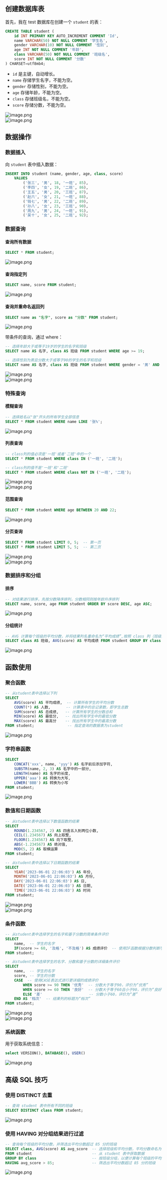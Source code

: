 ## 创建数据库表
首先，我在 test 数据库在创建一个 `student` 的表：
```sql
CREATE TABLE student (
    id INT PRIMARY KEY AUTO_INCREMENT COMMENT 'Id',
    name VARCHAR(50) NOT NULL COMMENT '学生名',
    gender VARCHAR(10) NOT NULL COMMENT '性别',
    age INT NOT NULL COMMENT '年龄',
    class VARCHAR(50) NOT NULL COMMENT '班级名',
    score INT NOT NULL COMMENT '分数'
) CHARSET=utf8mb4;
```

- `id` 是主键，自动增长。
- `name` 存储学生名字，不能为空。
- `gender` 存储性别，不能为空。
- `age` 存储年龄，不能为空。
- `class` 存储班级名，不能为空。
- `score` 存储分数，不能为空。

![image.png](https://cdn.nlark.com/yuque/0/2024/png/21596389/1714898590516-8e99683a-0f88-40e9-a799-4a3dab236fb9.png#averageHue=%23f5eada&clientId=ucd11f98b-9514-4&from=paste&height=224&id=u832be118&originHeight=414&originWidth=966&originalType=binary&ratio=1.600000023841858&rotation=0&showTitle=false&size=152443&status=done&style=none&taskId=u991be924-719c-449e-b8e6-00e8186d975&title=&width=523.75)<br />![image.png](https://cdn.nlark.com/yuque/0/2024/png/21596389/1714898193130-0e78a3a1-902e-4f6a-be85-f3e814555d21.png#averageHue=%23f1f1f0&clientId=u48852428-cce5-4&from=paste&height=229&id=u44f42006&originHeight=366&originWidth=554&originalType=binary&ratio=1.7999999523162842&rotation=0&showTitle=false&size=43378&status=done&style=none&taskId=u2d117972-1aa5-46ff-a495-7db7f672fd2&title=&width=346.249994840473)


## 数据操作
### 数据插入
向 `student` 表中插入数据：
```sql
INSERT INTO student (name, gender, age, class, score)
    VALUES 
        ('张三', '男', 18, '一班', 85),
        ('李四', '女', 19, '二班', 86),
        ('王五', '男', 20, '三班', 87),
        ('赵六', '女', 21, '一班', 88),
        ('钱七', '男', 22, '二班', 89),
        ('孙八', '女', 23, '三班', 90),
        ('周九', '男', 24, '一班', 91),
        ('吴十', '女', 25, '二班', 92);
```

### 数据查询
#### 查询所有数据
```sql
SELECT * FROM student;
```
![image.png](https://cdn.nlark.com/yuque/0/2024/png/21596389/1714898504494-a5f6b36d-ae0c-40d6-8f79-9836072b1fa9.png#averageHue=%23f1f0ed&clientId=u48852428-cce5-4&from=paste&height=303&id=u35decc9d&originHeight=622&originWidth=572&originalType=binary&ratio=1.7999999523162842&rotation=0&showTitle=false&size=110491&status=done&style=none&taskId=u3a59f479-9949-4f5c-95a0-4bd74a0e274&title=&width=278.5)

#### 查询指定列
```sql
SELECT name, score FROM student;
```
![image.png](https://cdn.nlark.com/yuque/0/2024/png/21596389/1714898935477-83d81d2f-b5cd-42c8-85b8-02b4a0c2d8e7.png#averageHue=%23f5f5f2&clientId=u11b4ed12-0147-4&from=paste&height=304&id=ue87f0b26&originHeight=624&originWidth=616&originalType=binary&ratio=1.600000023841858&rotation=0&showTitle=false&size=83291&status=done&style=none&taskId=ua4fb9779-3b42-42f4-bec6-6f099946468&title=&width=300)

#### 查询并重命名返回列
```sql
SELECT name as "名字", score as "分数" FROM student;
```
![image.png](https://cdn.nlark.com/yuque/0/2024/png/21596389/1714898966224-eadc9849-de50-4128-852b-2e6ca77c9592.png#averageHue=%23f5f3ed&clientId=u11b4ed12-0147-4&from=paste&height=392&id=u40459858&originHeight=628&originWidth=922&originalType=binary&ratio=1.600000023841858&rotation=0&showTitle=false&size=98055&status=done&style=none&taskId=ufde73b6b-5775-42fa-bd56-f5e9490ad33&title=&width=576.249991413206)


带条件的查询，通过 where：
```sql
-- 选择年龄大于或等于19岁的学生的名字和班级
SELECT name AS 名字, class AS 班级 FROM student WHERE age >= 19;

-- 选择性别为男且分数大于或等于90的学生的名字和班级
SELECT name AS 名字, class AS 班级 FROM student WHERE gender = '男' AND score >= 90;
```
![image.png](https://cdn.nlark.com/yuque/0/2024/png/21596389/1714899039610-2826a2c6-f254-4672-94f1-4332658259c1.png#averageHue=%23f2eee7&clientId=u11b4ed12-0147-4&from=paste&height=249&id=ub5af7a56&originHeight=664&originWidth=1130&originalType=binary&ratio=1.600000023841858&rotation=0&showTitle=false&size=126709&status=done&style=none&taskId=u40f83739-4674-426e-b54c-8f615c93c4d&title=&width=424.25)<br />![image.png](https://cdn.nlark.com/yuque/0/2024/png/21596389/1714899075648-8a28f03b-74ae-46eb-ae46-523f6d804af0.png#averageHue=%23f5f5f4&clientId=u11b4ed12-0147-4&from=paste&height=266&id=uc97e7fe5&originHeight=426&originWidth=1412&originalType=binary&ratio=1.600000023841858&rotation=0&showTitle=false&size=75657&status=done&style=none&taskId=u072fff72-ad42-4886-81cb-aa415a1e672&title=&width=882.4999868497255)

### 特殊查询
#### 模糊查询
```sql
-- 选择姓名以"张"开头的所有学生全部信息
SELECT * FROM student WHERE name LIKE '张%';
```
![image.png](https://cdn.nlark.com/yuque/0/2024/png/21596389/1714899300219-249673fc-d242-48a4-83ba-c8d1e7e46808.png#averageHue=%23f3f3f2&clientId=u11b4ed12-0147-4&from=paste&height=259&id=uebb0b9f5&originHeight=414&originWidth=802&originalType=binary&ratio=1.600000023841858&rotation=0&showTitle=false&size=60656&status=done&style=none&taskId=uf6bf7501-ea6a-41de-8c8a-9316af52f94&title=&width=501.24999253079307)

#### 列表查询
```sql
-- class列的值必须是'一班'或者'二班'中的一个
SELECT * FROM student WHERE class IN ('一班', '二班');

-- class列的值不是'一班'和'二班'
SELECT * FROM student WHERE class NOT IN ('一班', '二班');
```
![image.png](https://cdn.nlark.com/yuque/0/2024/png/21596389/1714899436683-914d183d-52a1-4fd5-a001-39c7785335d4.png#averageHue=%23f3f0e8&clientId=u11b4ed12-0147-4&from=paste&height=356&id=u3ff48680&originHeight=570&originWidth=974&originalType=binary&ratio=1.600000023841858&rotation=0&showTitle=false&size=111625&status=done&style=none&taskId=u7d659200-efa1-48ea-a633-be1964885d1&title=&width=608.7499909289182)<br />![image.png](https://cdn.nlark.com/yuque/0/2024/png/21596389/1714899465133-2fee1ced-41b9-4367-bbb1-d53e5322a676.png#averageHue=%23f3f3f2&clientId=u11b4ed12-0147-4&from=paste&height=276&id=u53dcd20f&originHeight=442&originWidth=1020&originalType=binary&ratio=1.600000023841858&rotation=0&showTitle=false&size=78744&status=done&style=none&taskId=uaf77c876-7d59-472e-b938-3b554930614&title=&width=637.4999905005099)

#### 范围查询
```sql
SELECT * FROM student WHERE age BETWEEN 20 AND 22;
```
![image.png](https://cdn.nlark.com/yuque/0/2024/png/21596389/1714899544617-9c79cd4e-5f1b-4940-9016-6a653c1ae153.png#averageHue=%23f3f3f2&clientId=u11b4ed12-0147-4&from=paste&height=296&id=u8b898f53&originHeight=474&originWidth=910&originalType=binary&ratio=1.600000023841858&rotation=0&showTitle=false&size=83067&status=done&style=none&taskId=u73a4e9c6-190f-4c6d-80de-eb4a54c753e&title=&width=568.7499915249647)

#### 分页查询
```sql
SELECT * FROM student LIMIT 0, 5;  -- 第一页
SELECT * FROM student LIMIT 5, 5;  -- 第二页
```
![image.png](https://cdn.nlark.com/yuque/0/2024/png/21596389/1714899600313-38f49d75-b403-4223-a5a3-01146dbd674a.png#averageHue=%23f5f3ef&clientId=u11b4ed12-0147-4&from=paste&height=274&id=u68476d69&originHeight=532&originWidth=668&originalType=binary&ratio=1.600000023841858&rotation=0&showTitle=false&size=88285&status=done&style=none&taskId=u74b060ff-ff38-4d66-90f4-c82ea48cf04&title=&width=344.5)<br />![image.png](https://cdn.nlark.com/yuque/0/2024/png/21596389/1714899656921-55c78984-6662-4fdf-98a8-5fd81b36250f.png#averageHue=%23f2f2f2&clientId=u11b4ed12-0147-4&from=paste&height=297&id=ue66de1d4&originHeight=476&originWidth=654&originalType=binary&ratio=1.600000023841858&rotation=0&showTitle=false&size=70469&status=done&style=none&taskId=uabb114f5-ea69-41c7-8fc7-0747563f39e&title=&width=408.7499939091505)


### 数据排序和分组
#### 排序
```sql
-- 对结果进行排序，先按分数降序排列，分数相同则按年龄升序排列
SELECT name, score, age FROM student ORDER BY score DESC, age ASC;
```
![image.png](https://cdn.nlark.com/yuque/0/2024/png/21596389/1714900015440-4ea0d8a4-020b-4a4a-a4e6-4f00c6b4ac4e.png#averageHue=%23f6f5f3&clientId=u11b4ed12-0147-4&from=paste&height=391&id=uc8d52f6c&originHeight=626&originWidth=1184&originalType=binary&ratio=1.600000023841858&rotation=0&showTitle=false&size=112876&status=done&style=none&taskId=uaa2bcc68-9f35-4922-82bd-7776130f55f&title=&width=739.9999889731408)

#### 分组统计
```sql
-- AVG 计算每个班级的平均分数，并将结果列名重命名为“平均成绩”,按照 class 列（班级）来分组数据，按照计算出的平均成绩降序排列
SELECT class AS 班级, AVG(score) AS 平均成绩 FROM student GROUP BY class ORDER BY 平均成绩 DESC;
```
![image.png](https://cdn.nlark.com/yuque/0/2024/png/21596389/1714900043417-89bcb7ac-3d24-44da-9c51-5c3d09836dd0.png#averageHue=%23f5f5f5&clientId=u11b4ed12-0147-4&from=paste&height=297&id=ub8575097&originHeight=476&originWidth=1596&originalType=binary&ratio=1.600000023841858&rotation=0&showTitle=false&size=103094&status=done&style=none&taskId=ub69bb23e-79de-4a3f-9e18-a38f07c19ea&title=&width=997.4999851360919)


## 函数使用
### 聚合函数
```sql
-- 从student表中选择以下列
SELECT 
    AVG(score) AS 平均成绩,  -- 计算所有学生的平均分数
    COUNT(*) AS 人数,       -- 计算表中的总记录数，即学生总数
    SUM(score) AS 总成绩,   -- 计算所有学生的分数总和
    MIN(score) AS 最低分,   -- 找出所有学生中的最低分数
    MAX(score) AS 最高分    -- 找出所有学生中的最高分数
FROM student;               -- 指定查询的数据表为student
```
![image.png](https://cdn.nlark.com/yuque/0/2024/png/21596389/1714900234457-4f0d0553-02f6-4f0f-8178-122b797e870a.png#averageHue=%23f6f6f3&clientId=u11b4ed12-0147-4&from=paste&height=366&id=u765b0c28&originHeight=586&originWidth=1000&originalType=binary&ratio=1.600000023841858&rotation=0&showTitle=false&size=201115&status=done&style=none&taskId=ua3bc79a9-3ed6-4cec-a4cc-29b35dfd875&title=&width=624.9999906867744)

### 字符串函数
```sql
SELECT 
    CONCAT('xxx', name, 'yyy') AS 名字前后添加字符,
    SUBSTR(name, 2, 3) AS 名字中的一部分,
    LENGTH(name) AS 名字的长度,
    UPPER('aaa') AS 转换为大写,
    LOWER('BBB') AS 转换为小写
FROM student;
```
![image.png](https://cdn.nlark.com/yuque/0/2024/png/21596389/1714900488044-87b45fd9-6a89-4d70-a54e-8b095a1d5d59.png#averageHue=%23f0ede6&clientId=u11b4ed12-0147-4&from=paste&height=403&id=u7ac0c5f9&originHeight=818&originWidth=890&originalType=binary&ratio=1.600000023841858&rotation=0&showTitle=false&size=216138&status=done&style=none&taskId=u1972b23e-247f-456c-b499-00822a4b4f4&title=&width=438.25)

### 数值和日期函数
```sql
-- 从student表中选择以下数值函数的结果
SELECT 
    ROUND(1.234567, 2) AS 四舍五入到两位小数,
    CEIL(1.234567) AS 向上取整,
    FLOOR(1.234567) AS 向下取整,
    ABS(-1.234567) AS 绝对值,
    MOD(5, 2) AS 取模运算
FROM student;

-- 从student表中选择以下日期函数的结果
SELECT 
    YEAR('2023-06-01 22:06:03') AS 年份,
    MONTH('2023-06-01 22:06:03') AS 月份,
    DAY('2023-06-01 22:06:03') AS 日,
    DATE('2023-06-01 22:06:03') AS 日期,
    TIME('2023-06-01 22:06:03') AS 时间
FROM student;
```
![image.png](https://cdn.nlark.com/yuque/0/2024/png/21596389/1714908555901-5061c31c-cf55-43d1-a844-332a20bb31e9.png#averageHue=%23f1ebe1&clientId=u5fa2c889-6d50-4&from=paste&height=468&id=u1f029b2c&originHeight=814&originWidth=796&originalType=binary&ratio=1.600000023841858&rotation=0&showTitle=false&size=205528&status=done&style=none&taskId=u891d0d99-4793-4f1e-89e3-f4104076ebb&title=&width=457.5)<br />![image.png](https://cdn.nlark.com/yuque/0/2024/png/21596389/1714908626353-bbccd82b-d414-43ee-b5be-69b62038b120.png#averageHue=%23f3e3cb&clientId=u5fa2c889-6d50-4&from=paste&height=490&id=u6f7ff96a&originHeight=812&originWidth=756&originalType=binary&ratio=1.600000023841858&rotation=0&showTitle=false&size=228510&status=done&style=none&taskId=ud6cb69e1-ddc0-4e79-9c13-69bb13f6c48&title=&width=456.5)

### 条件函数
```sql
-- 从student表中选择学生的名字和基于分数的简单条件评价
SELECT 
    name,  -- 学生的名字
    IF(score >= 60, '及格', '不及格') AS 成绩评价  -- 使用IF函数根据分数判断学生是否及格
FROM student;

-- 从student表中选择学生的名字、分数和基于分数的详细条件评价
SELECT 
    name,  -- 学生的名字
    score, -- 学生的分数
    CASE  -- 使用CASE表达式进行更详细的成绩评价
        WHEN score >= 90 THEN '优秀'  -- 分数大于等于90，评价为“优秀”
        WHEN score >= 60 THEN '良好'  -- 分数大于等于60且小于90，评价为“良好”
        ELSE '差'                     -- 分数小于60，评价为“差”
    END AS '档次'  -- 结果列的标题为“档次”
FROM student;
```
![image.png](https://cdn.nlark.com/yuque/0/2024/png/21596389/1714908882649-d978790b-2bf1-468c-9800-a8c6dfc0aec0.png#averageHue=%23f9f7f3&clientId=u6bfc37de-7248-4&from=paste&height=358&id=uc2fa71bd&originHeight=816&originWidth=1384&originalType=binary&ratio=1.600000023841858&rotation=0&showTitle=false&size=175531&status=done&style=none&taskId=u273d7444-ac2b-4a81-9710-5156ba19222&title=&width=607)<br />![image.png](https://cdn.nlark.com/yuque/0/2024/png/21596389/1714908981079-fc863813-9461-4f93-8b7d-4e784a994758.png#averageHue=%23f8f5f0&clientId=u6bfc37de-7248-4&from=paste&height=400&id=u8681da6d&originHeight=874&originWidth=1258&originalType=binary&ratio=1.600000023841858&rotation=0&showTitle=false&size=261271&status=done&style=none&taskId=u1a363a67-5584-4195-b4b5-f5a6aa177cf&title=&width=576.25)

### 系统函数
用于获取系统信息：
```sql
select VERSION(), DATABASE(), USER()
```
![image.png](https://cdn.nlark.com/yuque/0/2023/png/21596389/1687489343263-2858db5d-231f-4948-a663-325d6dc32bf8.png#averageHue=%23ededed&clientId=u63dfacc2-7d3a-4&from=paste&height=50&id=u4a8f1ccc&originHeight=100&originWidth=464&originalType=binary&ratio=2&rotation=0&showTitle=false&size=17714&status=done&style=none&taskId=u910df4b3-3bf1-464c-b272-0537313a172&title=&width=232)

## 高级 SQL 技巧
### 使用 DISTINCT 去重
```sql
-- 查询 student 表中所有不同的班级
SELECT DISTINCT class FROM student;
```
![image.png](https://cdn.nlark.com/yuque/0/2024/png/21596389/1714909153247-3f0c0662-dd65-4566-96b6-352f79c5e2e1.png#averageHue=%23f5f5f4&clientId=u6bfc37de-7248-4&from=paste&height=295&id=ub5794402&originHeight=472&originWidth=680&originalType=binary&ratio=1.600000023841858&rotation=0&showTitle=false&size=67626&status=done&style=none&taskId=u41040c6a-7add-45df-bbe6-e3c57b37bb4&title=&width=424.9999936670066)

### 使用 HAVING 对分组结果进行过滤
```sql
-- 查询每个班级的平均分数，并筛选出平均分数超过 85 分的班级
SELECT class, AVG(score) AS avg_score  -- 选择班级和平均分数，平均分数命名为 avg_score
FROM student                           -- 从 student 表中获取数据
GROUP BY class                         -- 按班级分组，以便计算每个班级的平均分数
HAVING avg_score > 85;                 -- 筛选出平均分数超过 85 分的班级
```
![image.png](https://cdn.nlark.com/yuque/0/2024/png/21596389/1714909234504-2d0ed98d-3d6c-4b0e-a8c8-39ce9fd91fe9.png#averageHue=%23f8f7f5&clientId=u6bfc37de-7248-4&from=paste&height=344&id=u2295c1d6&originHeight=550&originWidth=1368&originalType=binary&ratio=1.600000023841858&rotation=0&showTitle=false&size=191130&status=done&style=none&taskId=uefdca882-c13a-48d7-9264-63697a63e02&title=&width=854.9999872595074)
